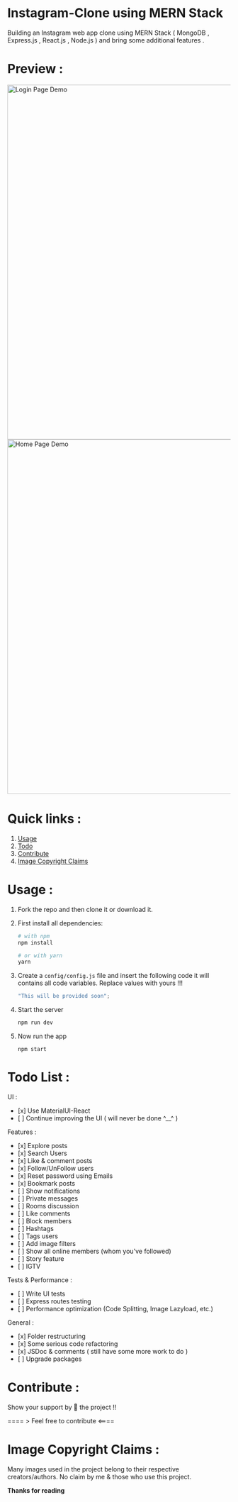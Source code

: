 # Instagram-Clone using MERN Stack

Building an Instagram web app clone using MERN Stack ( MongoDB , Express.js , React.js , Node.js ) and bring some additional features .

# Preview :

<img src="https://github.com/TheLordA/Instagram-Web-App-MERN-Stack-Clone/blob/master/Demo/LoginPageDemo.PNG" alt="Login Page Demo" width="800">

<img src="https://github.com/TheLordA/Instagram-Web-App-MERN-Stack-Clone/blob/master/Demo/HomePageDemo.PNG" alt="Home Page Demo" width="800">

# Quick links :

1. [Usage](#usage)
2. [Todo](#todo)
3. [Contribute](#contribute)
4. [Image Copyright Claims](#image-copyright-claims)

# Usage :

1. Fork the repo and then clone it or download it.

2. First install all dependencies:

     ```bash
     # with npm
     npm install

     # or with yarn
     yarn
     ```

3. Create a `config/config.js` file and insert the following code it will contains all code variables. Replace values with yours !!!

     ```javascript
     "This will be provided soon";
     ```

4. Start the server
     ```javascript
     npm run dev
     ```
5. Now run the app
     ```javacript
     npm start
     ```

# Todo List :

UI :

-    [x] Use MaterialUI-React
-    [ ] Continue improving the UI ( will never be done ^\_\_^ )

Features :

-    [x] Explore posts
-    [x] Search Users
-    [x] Like & comment posts
-    [x] Follow/UnFollow users
-    [x] Reset password using Emails
-    [x] Bookmark posts
-    [ ] Show notifications
-    [ ] Private messages
-    [ ] Rooms discussion
-    [ ] Like comments
-    [ ] Block members
-    [ ] Hashtags
-    [ ] Tags users
-    [ ] Add image filters
-    [ ] Show all online members (whom you've followed)
-    [ ] Story feature
-    [ ] IGTV

Tests & Performance :

-    [ ] Write UI tests
-    [ ] Express routes testing
-    [ ] Performance optimization (Code Splitting, Image Lazyload, etc.)

General :

-    [x] Folder restructuring
-    [x] Some serious code refactoring
-    [x] JSDoc & comments ( still have some more work to do )
-    [ ] Upgrade packages

# Contribute :

Show your support by 🌟 the project !!

==== > Feel free to contribute <====

# Image Copyright Claims :

Many images used in the project belong to their respective creators/authors. No claim by me & those who use this project.

**Thanks for reading**
